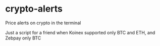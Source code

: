# crypto-alerts
Price alerts on crypto in the terminal 

Just a script for a friend when Koinex supported only BTC and ETH, and Zebpay only BTC